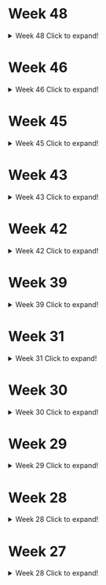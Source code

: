 
# Week 48
<details>
  <summary>Week 48 Click to expand!</summary>
  
  ## Final Visualization
  ![week_48](https://github.com/christopher-reed/tidytuesday/blob/master/2020/week_48/washington_trails.jpg)
  
</details>



# Week 46
<details>
  <summary>Week 46 Click to expand!</summary>
  
  ## Final Visualization
  ![week_46](https://github.com/christopher-reed/tidytuesday/blob/master/2020/week_46/tidy_tuesday_phones.jpg)
  
</details>

# Week 45
<details>
  <summary>Week 45 Click to expand!</summary>
  
  ## Final Visualization
  ![week_45](https://github.com/christopher-reed/tidytuesday/blob/master/2020/week_45/ikea.jpg)
  
</details>


# Week 43
<details>
  <summary>Week 43 Click to expand!</summary>
  
  ## Final Visualization
  ![week_43](https://github.com/christopher-reed/tidytuesday/blob/master/2020/week_43/tidytuesday_beer.jpg)
  
</details>


# Week 42
<details>
  <summary>Week 42 Click to expand!</summary>
  
  ## Final Visualization
  ![week_42](https://github.com/christopher-reed/tidytuesday/blob/master/2020/week_42/datasaurus_dozen.jpg)
  
</details>

# Week 39
<details>
  <summary>Week 39 Click to expand!</summary>
  
  ## Final Visualization
  ![week_39](https://github.com/christopher-reed/tidytuesday/blob/master/2020/week_39/everest.jpg)
  
</details>

# Week 31
<details>
  <summary>Week 31 Click to expand!</summary>
  
  ## Final Visualization
  ![week_31](https://github.com/christopher-reed/tidytuesday/blob/master/2020/week_31/images/penguins_final.jpg)
  
</details>



# Week 30
<details>
  <summary>Week 30 Click to expand!</summary>
  
  ## Final Visualization
  ![week_30](https://github.com/christopher-reed/tidytuesday/blob/master/2020/week_30/images/RSPCA_animal_outcomes.jpg)
  
</details>


# Week 29
<details>
  <summary>Week 29 Click to expand!</summary>
  
  ## Final Visualization
  ![week_29](https://github.com/christopher-reed/tidytuesday/blob/master/2020/week_29/astronaut_fig.PNG)
</details>

# Week 28
<details>
  <summary>Week 28 Click to expand!</summary>
  
  ## Final Visualization
  ![week_28_final](https://github.com/christopher-reed/tidytuesday/blob/master/2020/week_28/images/week_28_final.png)
  
  ## Making Of
  
![week_28_making_of](https://github.com/christopher-reed/tidytuesday/blob/master/2020/week_28/images/week_28_making_of.gif)

</details>

# Week 27
<details>
  <summary>Week 28 Click to expand!</summary>
  
  ## Final Visualization
  ![xmen](https://github.com/christopher-reed/tidytuesday/blob/master/2020/week_27/images/xmen.png)

</details>


